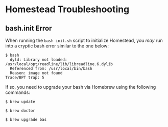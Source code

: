 # Homestead Troubleshooting


## bash.init Error

When running the `bash init.sh` script to initialize Homestead, you _may_ run into a cryptic bash error similar to the one below:

```shell
$ bash
  dyld: Library not loaded: /usr/local/opt/readline/lib/libreadline.6.dylib
  Referenced from: /usr/local/bin/bash
  Reason: image not found
Trace/BPT trap: 5
```

If so, you need to upgrade your bash via Homebrew using the following commands:

```shell
$ brew update

$ brew doctor

$ brew upgrade bas
```
